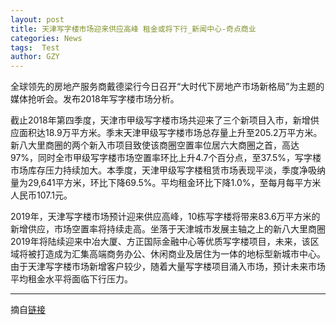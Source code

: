 ```yaml
---
layout: post
title: 天津写字楼市场迎来供应高峰 租金或将下行_新闻中心-奇点商业
categories: News
tags:  Test
author: GZY
---
```


全球领先的房地产服务商戴德梁行今日召开“大时代下房地产市场新格局”为主题的媒体抢听会。发布2018年写字楼市场分析。

截止2018年第四季度，天津市甲级写字楼市场共迎来了三个新项目入市，新增供应面积达18.9万平方米。季末天津甲级写字楼市场总存量上升至205.2万平方米。新八大里商圈的两个新入市项目致使该商圈空置率位居六大商圈之首，高达97%，同时全市甲级写字楼市场空置率环比上升4.7个百分点，至37.5%，写字楼市场库存压力持续加大。本季度，天津甲级写字楼租赁市场表现平淡，季度净吸纳量为29,641平方米，环比下降69.5%。平均租金环比下降1.0%，至每月每平方米人民币107.1元。

2019年，天津写字楼市场预计迎来供应高峰，10栋写字楼将带来83.6万平方米的新增供应，市场空置率将持续走高。坐落于天津城市发展主轴之上的新八大里商圈2019年将陆续迎来中冶大厦、方正国际金融中心等优质写字楼项目，未来，该区域将被打造成为汇集高端商务办公、休闲商业及居住为一体的地标型新城市中心。由于天津写字楼市场新增客户较少，随着大量写字楼项目涌入市场，预计未来市场平均租金水平将面临下行压力。

*****

摘自[链接](http://tj.iqidian.com/news/hangye/2019_01_15-51841747_0.html)